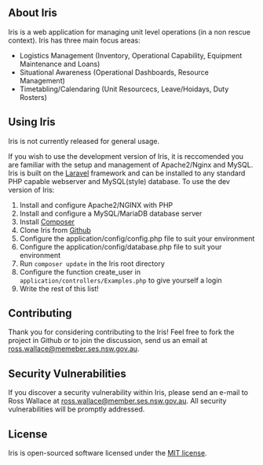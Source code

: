 ## About Iris

Iris is a web application for managing unit level operations (in a non rescue context). Iris has three main focus areas:

- Logistics Management (Inventory, Operational Capability, Equipment Maintenance and Loans)
- Situational Awareness (Operational Dashboards, Resource Management)
- Timetabling/Calendaring (Unit Resourcecs, Leave/Hoidays, Duty Rosters)

## Using Iris

Iris is not currently released for general usage.  

If you wish to use the development version of Iris, it is reccomended you are familiar with the setup and management of Apache2/Nginx and MySQL. Iris is built on the [Laravel](http://laravel.com/) framework and can be installed to any standard PHP capable webserver and MySQL(style) database. To use the dev version of Iris:

1. Install and configure Apache2/NGINX with PHP
2. Install and configure a MySQL/MariaDB database server
3. Install [Composer](https://getcomposer.org/)
4. Clone Iris from [Github](https://github.com/paralittic/Iris/)
5. Configure the application/config/config.php file to suit your environment
6. Configure the application/config/database.php file to suit your environment
7. Run `composer update` in the Iris root directory
8. Configure the function create_user in `application/controllers/Examples.php` to give yourself a login
9. Write the rest of this list!

## Contributing

Thank you for considering contributing to the Iris! Feel free to fork the project in Github or to join the discussion, send us an email at ross.wallace@memeber.ses.nsw.gov.au.

## Security Vulnerabilities

If you discover a security vulnerability within Iris, please send an e-mail to Ross Wallace at ross.wallace@member.ses.nsw.gov.au. All security vulnerabilities will be promptly addressed.

## License

Iris is open-sourced software licensed under the [MIT license](http://opensource.org/licenses/MIT).
